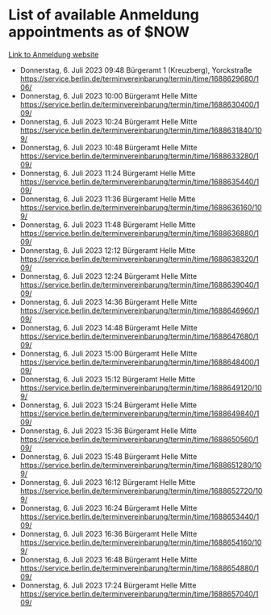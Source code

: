 # List of available Anmeldung appointments as of $NOW
[Link to Anmeldung website](https://service.berlin.de/terminvereinbarung/termin/tag.php?termin=1&anliegen[]=120686&dienstleisterlist=122210,122217,327316,122219,327312,122227,327314,122231,327346,122243,327348,122254,122252,329742,122260,329745,122262,329748,122271,327278,122273,327274,122277,327276,330436,122280,327294,122282,327290,122284,327292,122291,327270,122285,327266,122286,327264,122296,327268,150230,329760,122297,327286,122294,327284,122312,329763,122314,329775,122304,327330,122311,327334,122309,327332,317869,122281,327352,122279,329772,122283,122276,327324,122274,327326,122267,329766,122246,327318,122251,327320,122257,327322,122208,327298,122226,327300&herkunft=http%3A%2F%2Fservice.berlin.de%2Fdienstleistung%2F120686%2F)
- Donnerstag, 6. Juli 2023 09:48 Bürgeramt 1 (Kreuzberg), Yorckstraße https://service.berlin.de/terminvereinbarung/termin/time/1688629680/106/
- Donnerstag, 6. Juli 2023 10:00 Bürgeramt Helle Mitte https://service.berlin.de/terminvereinbarung/termin/time/1688630400/109/
- Donnerstag, 6. Juli 2023 10:24 Bürgeramt Helle Mitte https://service.berlin.de/terminvereinbarung/termin/time/1688631840/109/
- Donnerstag, 6. Juli 2023 10:48 Bürgeramt Helle Mitte https://service.berlin.de/terminvereinbarung/termin/time/1688633280/109/
- Donnerstag, 6. Juli 2023 11:24 Bürgeramt Helle Mitte https://service.berlin.de/terminvereinbarung/termin/time/1688635440/109/
- Donnerstag, 6. Juli 2023 11:36 Bürgeramt Helle Mitte https://service.berlin.de/terminvereinbarung/termin/time/1688636160/109/
- Donnerstag, 6. Juli 2023 11:48 Bürgeramt Helle Mitte https://service.berlin.de/terminvereinbarung/termin/time/1688636880/109/
- Donnerstag, 6. Juli 2023 12:12 Bürgeramt Helle Mitte https://service.berlin.de/terminvereinbarung/termin/time/1688638320/109/
- Donnerstag, 6. Juli 2023 12:24 Bürgeramt Helle Mitte https://service.berlin.de/terminvereinbarung/termin/time/1688639040/109/
- Donnerstag, 6. Juli 2023 14:36 Bürgeramt Helle Mitte https://service.berlin.de/terminvereinbarung/termin/time/1688646960/109/
- Donnerstag, 6. Juli 2023 14:48 Bürgeramt Helle Mitte https://service.berlin.de/terminvereinbarung/termin/time/1688647680/109/
- Donnerstag, 6. Juli 2023 15:00 Bürgeramt Helle Mitte https://service.berlin.de/terminvereinbarung/termin/time/1688648400/109/
- Donnerstag, 6. Juli 2023 15:12 Bürgeramt Helle Mitte https://service.berlin.de/terminvereinbarung/termin/time/1688649120/109/
- Donnerstag, 6. Juli 2023 15:24 Bürgeramt Helle Mitte https://service.berlin.de/terminvereinbarung/termin/time/1688649840/109/
- Donnerstag, 6. Juli 2023 15:36 Bürgeramt Helle Mitte https://service.berlin.de/terminvereinbarung/termin/time/1688650560/109/
- Donnerstag, 6. Juli 2023 15:48 Bürgeramt Helle Mitte https://service.berlin.de/terminvereinbarung/termin/time/1688651280/109/
- Donnerstag, 6. Juli 2023 16:12 Bürgeramt Helle Mitte https://service.berlin.de/terminvereinbarung/termin/time/1688652720/109/
- Donnerstag, 6. Juli 2023 16:24 Bürgeramt Helle Mitte https://service.berlin.de/terminvereinbarung/termin/time/1688653440/109/
- Donnerstag, 6. Juli 2023 16:36 Bürgeramt Helle Mitte https://service.berlin.de/terminvereinbarung/termin/time/1688654160/109/
- Donnerstag, 6. Juli 2023 16:48 Bürgeramt Helle Mitte https://service.berlin.de/terminvereinbarung/termin/time/1688654880/109/
- Donnerstag, 6. Juli 2023 17:24 Bürgeramt Helle Mitte https://service.berlin.de/terminvereinbarung/termin/time/1688657040/109/
